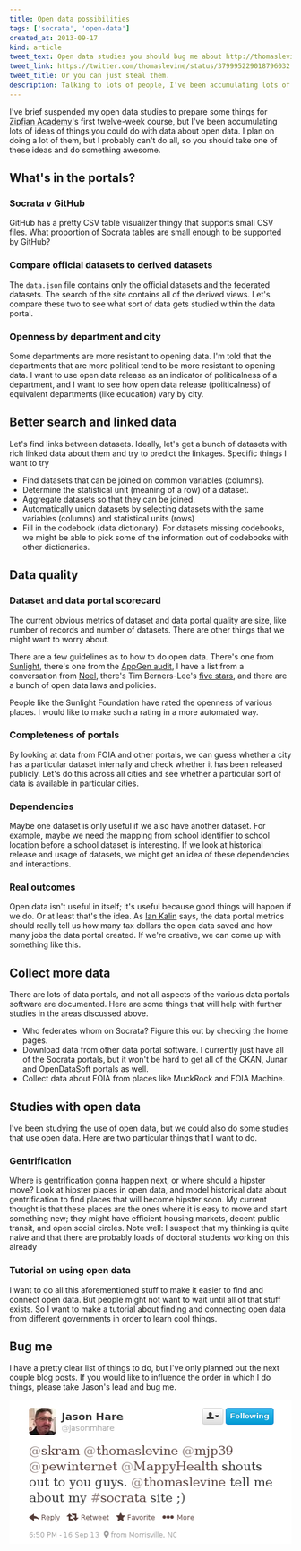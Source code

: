 ```yaml
---
title: Open data possibilities
tags: ['socrata', 'open-data']
created_at: 2013-09-17
kind: article
tweet_text: Open data studies you should bug me about http://thomaslevine.com/!/open-data-plans
tweet_link: https://twitter.com/thomaslevine/status/379995229018796032
tweet_title: Or you can just steal them.
description: Talking to lots of people, I've been accumulating lots of ideas of things you could do with data about open data.
---
```

I've brief suspended my open data studies to prepare
some things for [Zipfian Academy](http://zipfianacademy)'s
first twelve-week course, but I've been accumulating
lots of ideas of things you could do with data about
open data. I plan on doing a lot of them, but I
probably can't do all, so you should take one of these
ideas and do something awesome.

## What's in the portals?

### Socrata v GitHub
GitHub has a pretty CSV table visualizer thingy that supports small CSV files.
What proportion of Socrata tables are small enough to be supported by GitHub?

### Compare official datasets to derived datasets
The `data.json` file contains only the official datasets and the federated datasets.
The search of the site contains all of the derived views. Let's compare these two to
see what sort of data gets studied within the data portal.

### Openness by department and city
Some departments are more resistant to opening data. I'm told that the departments
that are more political tend to be more resistant to opening data. I want to use
open data release as an indicator of politicalness of a department, and I want to
see how open data release (politicalness) of equivalent departments (like education)
vary by city.

## Better search and linked data

Let's find links between datasets. Ideally, let's get a bunch of datasets with rich
linked data about them and try to predict the linkages. Specific things I want to try

* Find datasets that can be joined on common variables (columns).
* Determine the statistical unit (meaning of a row) of a dataset.
* Aggregate datasets so that they can be joined.
* Automatically union datasets by selecting datasets with the same variables (columns)
    and statistical units (rows)
* Fill in the codebook (data dictionary). For datasets missing codebooks, we might be
    able to pick some of the information out of codebooks with other dictionaries.

## Data quality

### Dataset and data portal scorecard
The current obvious metrics of dataset and data portal quality are
size, like number of records and number of datasets. There are other
things that we might want to worry about.

There are a few guidelines as to how to do open data.
There's one from [Sunlight](http://sunlightfoundation.com/opendataguidelines/),
there's one from the [AppGen audit](http://www.appgen.me/audit/),
I have a list from a conversation from [Noel](http://noneck.org/),
there's Tim Berners-Lee's [five stars](http://5stardata.info/),
and there are a bunch of open data laws and policies.

People like the Sunlight Foundation
have rated the openness of various places. I would like to make
such a rating in a more automated way.

### Completeness of portals
By looking at data from FOIA and other portals, we can guess whether
a city has a particular dataset internally and check whether it has
been released publicly. Let's do this across all cities and see whether
a particular sort of data is available in particular cities.

### Dependencies
Maybe one dataset is only useful if we also have another dataset.
For example, maybe we need the mapping from school identifier to
school location before a school dataset is interesting. If we look
at historical release and usage of datasets, we might get an idea
of these dependencies and interactions.

### Real outcomes
Open data isn't useful in itself; it's useful because good things
will happen if we do. Or at least that's the idea. As
[Ian Kalin](https://twitter.com/IanJKalin) says, the data portal
metrics should really tell us how many tax dollars the open data
saved and how many jobs the data portal created. If we're creative,
we can come up with something like this.

## Collect more data
There are lots of data portals, and not all
aspects of the various data portals software
are documented. Here are some things that will
help with further studies in the areas discussed
above.

* Who federates whom on Socrata? Figure this out by checking the
    home pages.
* Download data from other data portal software. I currently just
    have all of the Socrata portals, but it won't be hard to get all
    of the CKAN, Junar and OpenDataSoft portals as well.
* Collect data about FOIA from places like MuckRock and FOIA Machine.

## Studies with open data
I've been studying the use of open data, but we could also do some studies
that use open data. Here are two particular things that I want to do.

### Gentrification
Where is gentrification gonna happen next, or where should a hipster move?
Look at hipster places in open data, and model historical data about gentrification
to find places that will become hipster soon. My current thought is that these
places are the ones where it is easy to move and start something new; they might
have efficient housing markets, decent public transit, and open social circles.
Note well: I suspect that my thinking is quite naive and that there are probably
loads of doctoral students working on this already

### Tutorial on using open data
I want to do all this aforementioned stuff to make it easier to find and connect
open data. But people might not want to wait until all of that stuff exists.
So I want to make a tutorial about finding and connecting open data from different
governments in order to learn cool things.

## Bug me
I have a pretty clear list of things to do, but I've only planned out the next
couple blog posts. If you would like to influence the order in which I do things,
please take Jason's lead and bug me.

[![@thomaslevine tell me about my #socrata site ;)](jason.png)](https://twitter.com/jasonmhare/status/379739193230233600)
